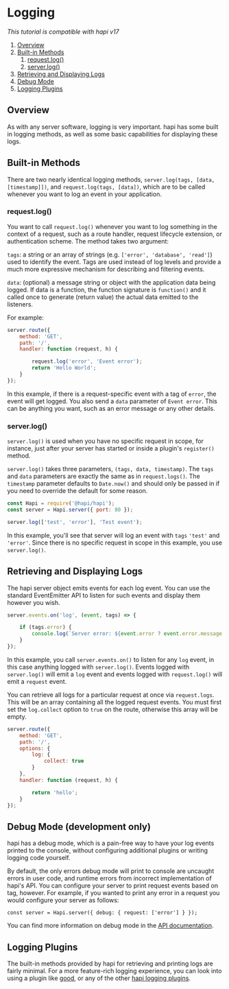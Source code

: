 
# Logging

_This tutorial is compatible with hapi v17_

1. [Overview](#overview)
1. [Built-in Methods](#methods)
    1. [request.log()](#request.log)
    1. [server.log()](#server.log)
1. [Retrieving and Displaying Logs](#display)
1. [Debug Mode](#debug)
1. [Logging Plugins](#plugins)




## <a name="overview"></a> Overview

As with any server software, logging is very important. hapi has some built in logging methods, as well as some basic capabilities for displaying these logs.

## <a name="methods"></a> Built-in Methods

There are two nearly identical logging methods, `server.log(tags, [data, [timestamp]])`, and `request.log(tags, [data])`, which are to be called whenever you want to log an event in your application. 

### <a name="request.log"></a> request.log()

You want to call `request.log()` whenever you want to log something in the context of a request, such as a route handler, request lifecycle extension, or authentication scheme. The method takes two argument:

`tags`: a string or an array of strings (e.g. `['error', 'database', 'read']`) used to identify the event. Tags are used instead of log levels and provide a much more expressive mechanism for describing and filtering events.

`data`: (optional) a message string or object with the application data being logged. If data is a function, the function signature is `function()` and it called once to generate (return value) the actual data emitted to the listeners.

For example:

```js
server.route({
    method: 'GET',
    path: '/',
    handler: function (request, h) {

        request.log('error', 'Event error');
        return 'Hello World';
    }
});
```
In this example, if there is a request-specific event with a tag of `error`, the event will get logged. You also send a `data` parameter of `Event error`. This can be anything you want, such as an error message or any other details.  

### <a name="server.log"></a> server.log()

`server.log()` is used when you have no specific request in scope, for instance, just after your server has started or inside a plugin's `register()` method.

`server.log()` takes three parameters, `(tags, data, timestamp)`. The `tags` and `data` parameters are exactly the same as in `request.logs()`. The `timestamp` parameter defaults to `Date.now()` and should only be passed in if you need to override the default for some reason.  

```js
const Hapi = require('@hapi/hapi');
const server = Hapi.server({ port: 80 });

server.log(['test', 'error'], 'Test event');
```
In this example, you'll see that server will log an event with `tags` `'test'` and `'error'`. Since there is no specific request in scope in this example, you use `server.log()`.

## <a name="display"></a> Retrieving and Displaying Logs

The hapi server object emits events for each log event. You can use the standard EventEmitter API to listen for such events and display them however you wish.

```js
server.events.on('log', (event, tags) => {

    if (tags.error) {
        console.log(`Server error: ${event.error ? event.error.message : 'unknown'}`);
    }
});
```
In this example, you call `server.events.on()` to listen for any `log` event, in this case anything logged with `server.log()`. Events logged with `server.log()` will emit a `log` event and events logged with `request.log()` will emit a `request` event.  

You can retrieve all logs for a particular request at once via `request.logs`. This will be an array containing all the logged request events. You must first set the `log.collect` option to `true` on the route, otherwise this array will be empty.

```js
server.route({
    method: 'GET',
    path: '/',
    options: {
        log: {
            collect: true
        }
    },
    handler: function (request, h) {

        return 'hello';
    }
});
```

## <a name="debug"></a> Debug Mode (development only)

hapi has a debug mode, which is a pain-free way to have your log events printed to the console, without configuring additional plugins or writing logging code yourself.

By default, the only errors debug mode will print to console are uncaught errors in user code, and runtime errors from incorrect implementation of hapi's API. You can configure your server to print request events based on tag, however. For example, if you wanted to print any error in a request you would configure your server as follows:

`const server = Hapi.server({ debug: { request: ['error'] } });`

You can find more information on debug mode in the [API documentation](/api#server.options.debug).

## <a name="plugins"></a>Logging Plugins

The built-in methods provided by hapi for retrieving and printing logs are fairly minimal. For a more feature-rich logging experience, you can look into using a plugin like [good](https://github.com/hapijs/good), or any of the other [hapi logging plugins](/plugins#Logging/Metrics).